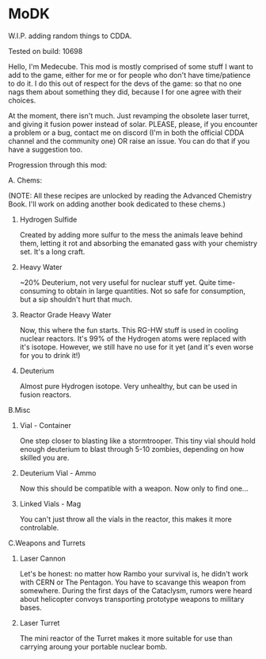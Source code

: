 # MoDK
W.I.P. adding random things to CDDA.

Tested on build: 10698

  Hello, I'm Medecube. This mod is mostly comprised of some stuff I want to add to the game, either for me or for people who don't have time/patience to do it. I do this out of respect for the devs of the game: so that no one nags them about something they did, because I for one agree with their choices.


  At the moment, there isn't much. Just revamping the obsolete laser turret, and giving it fusion power instead of solar. PLEASE, please, if you encounter a problem or a bug, contact me on discord (I'm in both the official CDDA channel and the community one) OR raise an issue. You can do that if you have a suggestion too. 
  
Progression through this mod:


  A. Chems:
  
  (NOTE: All these recipes are unlocked by reading the Advanced Chemistry Book. I'll work on adding another book dedicated to these chems.)
  
  
  1. Hydrogen Sulfide
    
      Created by adding more sulfur to the mess the animals leave behind them, letting it rot and absorbing the emanated gass with your chemistry set. It's a long craft.
      
      
   2. Heavy Water
    
      ~20% Deuterium, not very useful for nuclear stuff yet. Quite time-consuming to obtain in large quantities. Not so safe for consumption, but a sip shouldn't hurt that much.
      
      
   3. Reactor Grade Heavy Water
    
      Now, this where the fun starts. This RG-HW stuff is used in cooling nuclear reactors. It's 99% of the Hydrogen atoms were replaced with it's isotope. However, we still have no use for it yet (and it's even worse for you to drink it!)
      
      
   4. Deuterium
    
      Almost pure Hydrogen isotope. Very unhealthy, but can be used in fusion reactors.
   
   
  B.Misc
  
  
   1. Vial - Container
   
      One step closer to blasting like a stormtrooper. This tiny vial should hold enough deuterium to blast through 5-10 zombies, depending on how skilled you are.
      
      
   2. Deuterium Vial - Ammo
    
      Now this should be compatible with a weapon. Now only to find one...
      
   3. Linked Vials - Mag
   
      You can't just throw all the vials in the reactor, this makes it more controlable.
      

  C.Weapons and Turrets
  
  
   1. Laser Cannon
    
      Let's be honest: no matter how Rambo your survival is, he didn't work with CERN or The Pentagon. You have to scavange this weapon from somewhere. During the first days of the Cataclysm, rumors were heard about helicopter convoys transporting prototype weapons to military bases.
      
      
   2. Laser Turret
    
      The mini reactor of the Turret makes it more suitable for use than carrying aroung your portable nuclear bomb. 
      
      
    
